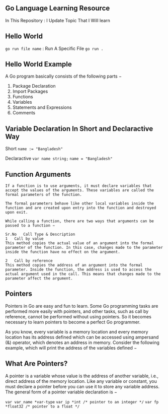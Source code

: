 ## Go Language Learning Resource 
<p> In This Repository : I Update Topic That I Will learn </p>

## Hello World  
 `go run file name`  : Run A Specific File
 `go run .`

 ## Hello World Example
A Go program basically consists of the following parts −

1) Package Declaration
2) Import Packages
3) Functions
4) Variables
5) Statements and Expressions
6) Comments

## Variable Declaration In Short and Declaractive Way

Short `name := "Bangladesh"`

Declaractive `var name string;`
`name = "Bangladesh"`
 


 ## Function Arguments
    If a function is to use arguments, it must declare variables that accept the values of the arguments. These variables are called the formal parameters of the function.

    The formal parameters behave like other local variables inside the function and are created upon entry into the function and destroyed upon exit.

    While calling a function, there are two ways that arguments can be passed to a function −

    Sr.No	Call Type & Description
    1	Call by value
    This method copies the actual value of an argument into the formal parameter of the function. In this case, changes made to the parameter inside the function have no effect on the argument.

    2	Call by reference
    This method copies the address of an argument into the formal parameter. Inside the function, the address is used to access the actual argument used in the call. This means that changes made to the parameter affect the argument.

   ## Pointers 

   Pointers in Go are easy and fun to learn. Some Go programming tasks are performed more easily with pointers, and other tasks, such as call by reference, cannot be performed without using pointers. So it becomes necessary to learn pointers to become a perfect Go programmer.

   As you know, every variable is a memory location and every memory location has its address defined which can be accessed using ampersand (&) operator, which denotes an address in memory. Consider the following example, which will print the address of the variables defined −

   ## What Are Pointers?
   A pointer is a variable whose value is the address of another variable, i.e., direct address of the memory location. Like any variable or constant, you must declare a pointer before you can use it to store any variable address. The general form of a pointer variable declaration is −

   `var var_name *var-type`
   `var ip *int /* pointer to an integer */`
   `var fp *float32 /* pointer to a float */`

   
